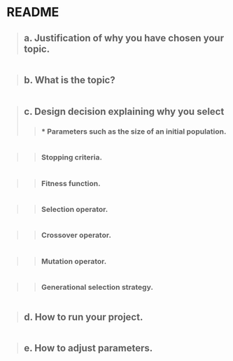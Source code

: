 # README

> ## a. Justification of why you have chosen your topic.
```
```
> ## b. What is the topic?
```
```
> ## c. Design decision explaining why you select
>> ### * Parameters such as the size of an initial population.
```
```
>> ### Stopping criteria.
```
```
>> ### Fitness function.
```
```
>> ### Selection operator.
```
```
>> ### Crossover operator.
```
```
>> ### Mutation operator.
```
```
>> ### Generational selection strategy.
```
```
> ## d. How to run your project.
```
```
> ## e. How to adjust parameters.
```
```
